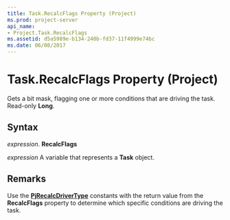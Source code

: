 ```yaml
---
title: Task.RecalcFlags Property (Project)
ms.prod: project-server
api_name:
- Project.Task.RecalcFlags
ms.assetid: d5a5989e-b134-240b-fd37-11f4999e74bc
ms.date: 06/08/2017
---
```



# Task.RecalcFlags Property (Project)

Gets a bit mask, flagging one or more conditions that are driving the task. Read-only  **Long**.


## Syntax

 _expression_. **RecalcFlags**

 _expression_ A variable that represents a **Task** object.


## Remarks

Use the  **[PjRecalcDriverType](pjrecalcdrivertype-enumeration-project.md)** constants with the return value from the **RecalcFlags** property to determine which specific conditions are driving the task.


